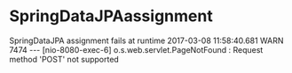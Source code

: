 # SpringDataJPAassignment
SpringDataJPA assignment fails at runtime
2017-03-08 11:58:40.681  WARN 7474 --- [nio-8080-exec-6] o.s.web.servlet.PageNotFound             : Request method 'POST' not supported
